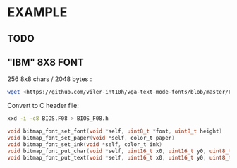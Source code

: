 # EXAMPLE

## TODO

## "IBM" 8X8 FONT

256 8x8 chars / 2048 bytes :

```bash
wget <https://github.com/viler-int10h/vga-text-mode-fonts/blob/master/FONTS/PC-IBM/BIOS.F08?raw=true>
```

Convert to C header file:

```bash
xxd -i -c8 BIOS.F08 > BIOS_F08.h
```

```c
void bitmap_font_set_font(void *self, uint8_t *font, uint8_t height)
void bitmap_font_set_paper(void *self, color_t paper)
void bitmap_font_set_ink(void *self, color_t ink)
void bitmap_font_put_char(void *self, uint16_t x0, uint16_t y0, uint8_t c)
void bitmap_font_put_text(void *self, uint16_t x0, uint16_t y0, uint8_t *s)
```

